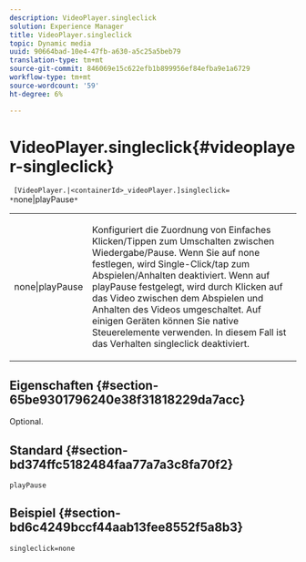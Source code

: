 ```yaml
---
description: VideoPlayer.singleclick
solution: Experience Manager
title: VideoPlayer.singleclick
topic: Dynamic media
uuid: 90664bad-10e4-47fb-a630-a5c25a5beb79
translation-type: tm+mt
source-git-commit: 846069e15c622efb1b899956ef84efba9e1a6729
workflow-type: tm+mt
source-wordcount: '59'
ht-degree: 6%

---
```



# VideoPlayer.singleclick{#videoplayer-singleclick}

` [VideoPlayer.|<containerId>_videoPlayer.]singleclick= *`none|playPause`*`

<table id="table_53A26E1617CB411B9586203CB9AA1AB2"> 
 <tbody> 
  <tr> 
   <td colname="col1"> <p> <span class="codeph"> <span class="varname"> none|playPause</span> </span> </p> </td> 
   <td colname="col2"> <p> Konfiguriert die Zuordnung von Einfaches Klicken/Tippen zum Umschalten zwischen Wiedergabe/Pause. Wenn Sie auf <span class="codeph"> none</span> festlegen, wird Single-Click/tap zum Abspielen/Anhalten deaktiviert. Wenn auf <span class="codeph"> playPause</span> festgelegt, wird durch Klicken auf das Video zwischen dem Abspielen und Anhalten des Videos umgeschaltet. Auf einigen Geräten können Sie native Steuerelemente verwenden. In diesem Fall ist das Verhalten <span class="codeph"> singleclick</span> deaktiviert. </p> </td> 
  </tr> 
 </tbody> 
</table>

## Eigenschaften {#section-65be9301796240e38f31818229da7acc}

Optional.

## Standard {#section-bd374ffc5182484faa77a7a3c8fa70f2}

`playPause`

## Beispiel {#section-bd6c4249bccf44aab13fee8552f5a8b3}

`singleclick=none`
